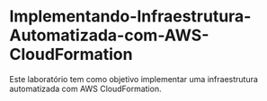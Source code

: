 # Implementando-Infraestrutura-Automatizada-com-AWS-CloudFormation
Este laboratório tem como objetivo implementar uma infraestrutura automatizada com AWS CloudFormation.

